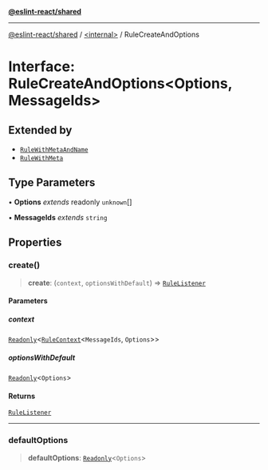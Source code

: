 [**@eslint-react/shared**](../../README.md)

***

[@eslint-react/shared](../../README.md) / [\<internal\>](../README.md) / RuleCreateAndOptions

# Interface: RuleCreateAndOptions\<Options, MessageIds\>

## Extended by

- [`RuleWithMetaAndName`](RuleWithMetaAndName.md)
- [`RuleWithMeta`](RuleWithMeta.md)

## Type Parameters

• **Options** *extends* readonly `unknown`[]

• **MessageIds** *extends* `string`

## Properties

### create()

> **create**: (`context`, `optionsWithDefault`) => [`RuleListener`](../type-aliases/RuleListener.md)

#### Parameters

##### context

[`Readonly`](../type-aliases/Readonly.md)\<[`RuleContext`](RuleContext.md)\<`MessageIds`, `Options`\>\>

##### optionsWithDefault

[`Readonly`](../type-aliases/Readonly.md)\<`Options`\>

#### Returns

[`RuleListener`](../type-aliases/RuleListener.md)

***

### defaultOptions

> **defaultOptions**: [`Readonly`](../type-aliases/Readonly.md)\<`Options`\>
